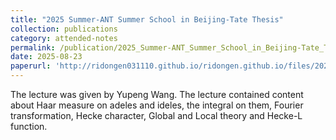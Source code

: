 ```yaml
---
title: "2025 Summer-ANT Summer School in Beijing-Tate Thesis"
collection: publications
category: attended-notes
permalink: /publication/2025_Summer-ANT_Summer_School_in_Beijing-Tate_Thesis
date: 2025-08-23
paperurl: 'http://ridongen031110.github.io/ridongen.github.io/files/2025-ANT-Summer-School-Tate-Thesis-Latex-Note.pdf'
---
```

The lecture was given by Yupeng Wang. The lecture contained content about Haar measure on adeles and ideles, the integral on them, Fourier transformation, Hecke character, Global and Local theory and Hecke-L function.

